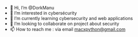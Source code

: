 - 👋 Hi, I’m @DorkManu
- 👀 I’m interested in cybersécurity
- 🌱 I’m currently learning cybersecurity and web applications
- 💞️ I’m looking to collaborate on project about security
- 📫 How to reach me : via email macxpython@gmail.com

<!---
DorkManu/DorkManu is a ✨ special ✨ repository because its `README.md` (this file) appears on your GitHub profile.
You can click the Preview link to take a look at your changes.
--->

